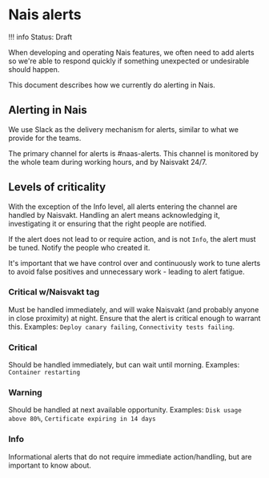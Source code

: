 # Nais alerts

!!! info
    Status: Draft

When developing and operating Nais features, we often need to add alerts so we're able to respond quickly if something unexpected or undesirable should happen. 

This document describes how we currently do alerting in Nais. 

## Alerting in Nais

We use Slack as the delivery mechanism for alerts, similar to what we provide for the teams. 

The primary channel for alerts is #naas-alerts. This channel is monitored by the whole team during working hours, and by Naisvakt 24/7.

## Levels of criticality

With the exception of the Info level, all alerts entering the channel are handled by Naisvakt. 
Handling an alert means acknowledging it, investigating it or ensuring that the right people are notified. 

If the alert does not lead to or require action, and is not `Info`, the alert must be tuned. Notify the people who created it. 

It's important that we have control over and continuously work to tune alerts to avoid false positives and unnecessary work - leading to alert fatigue.

### Critical w/Naisvakt tag

Must be handled immediately, and will wake Naisvakt (and probably anyone in close proximity) at night. Ensure that the alert is critical enough to warrant this.
Examples: `Deploy canary failing`, `Connectivity tests failing`. 

### Critical

Should be handled immediately, but can wait until morning.
Examples: `Container restarting`

### Warning

Should be handled at next available opportunity.
Examples: `Disk usage above 80%`, `Certificate expiring in 14 days`

### Info

Informational alerts that do not require immediate action/handling, but are important to know about.



